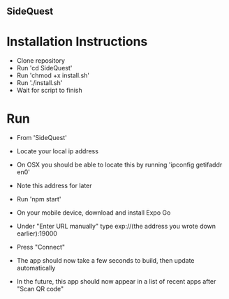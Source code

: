 ## SideQuest
# Installation Instructions
 - Clone repository
 - Run 'cd SideQuest'
 - Run 'chmod +x install.sh'
 - Run './install.sh'
 - Wait for script to finish

# Run
 - From 'SideQuest'
 - Locate your local ip address
 - On OSX you should be able to locate this by running 'ipconfig getifaddr en0'
 - Note this address for later
 - Run 'npm start'

 - On your mobile device, download and install Expo Go
 - Under "Enter URL manually" type exp://(the address you wrote down earlier):19000
 - Press "Connect"
 - The app should now take a few seconds to build, then update automatically
 - In the future, this app should now appear in a list of recent apps after "Scan QR code"
